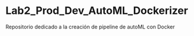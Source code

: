 # Lab2_Prod_Dev_AutoML_Dockerizer
Repositorio dedicado a la creación de pipeline de autoML con Docker
